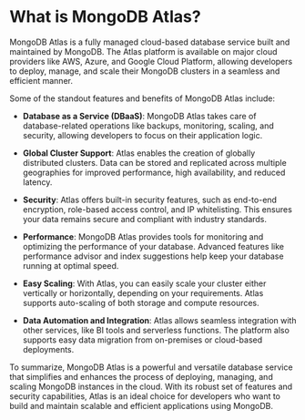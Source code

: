 # What is MongoDB Atlas?

MongoDB Atlas is a fully managed cloud-based database service built and maintained by MongoDB. The Atlas platform is available on major cloud providers like AWS, Azure, and Google Cloud Platform, allowing developers to deploy, manage, and scale their MongoDB clusters in a seamless and efficient manner.

Some of the standout features and benefits of MongoDB Atlas include:

- **Database as a Service (DBaaS)**: MongoDB Atlas takes care of database-related operations like backups, monitoring, scaling, and security, allowing developers to focus on their application logic.

- **Global Cluster Support**: Atlas enables the creation of globally distributed clusters. Data can be stored and replicated across multiple geographies for improved performance, high availability, and reduced latency.

- **Security**: Atlas offers built-in security features, such as end-to-end encryption, role-based access control, and IP whitelisting. This ensures your data remains secure and compliant with industry standards.

- **Performance**: MongoDB Atlas provides tools for monitoring and optimizing the performance of your database. Advanced features like performance advisor and index suggestions help keep your database running at optimal speed.

- **Easy Scaling**: With Atlas, you can easily scale your cluster either vertically or horizontally, depending on your requirements. Atlas supports auto-scaling of both storage and compute resources.

- **Data Automation and Integration**: Atlas allows seamless integration with other services, like BI tools and serverless functions. The platform also supports easy data migration from on-premises or cloud-based deployments.

To summarize, MongoDB Atlas is a powerful and versatile database service that simplifies and enhances the process of deploying, managing, and scaling MongoDB instances in the cloud. With its robust set of features and security capabilities, Atlas is an ideal choice for developers who want to build and maintain scalable and efficient applications using MongoDB.
